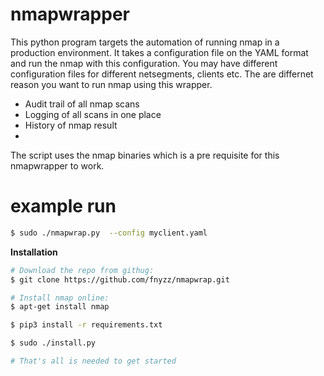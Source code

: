 # nmapwrapper 

This python program targets the automation of running nmap in a production environment. It takes a configuration file on the YAML format and run the nmap with this configuration. You may have different configuration files for different netsegments, clients etc. The are differnet reason you want to run nmap using this wrapper. 
- Audit trail of all nmap scans 
- Logging of all scans in one place 
- History of nmap result 
- 
The script uses the nmap binaries which is a pre requisite for this nmapwrapper to work. 


# example run 
```sh
$ sudo ./nmapwrap.py  --config myclient.yaml 
```

**Installation**
```sh
# Download the repo from githug: 
$ git clone https://github.com/fnyzz/nmapwrap.git 

# Install nmap online:
$ apt-get install nmap

$ pip3 install -r requirements.txt

$ sudo ./install.py 

# That's all is needed to get started
```


